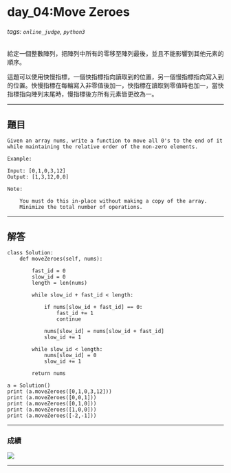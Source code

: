 # day_04:Move Zeroes

###### tags: `online_judge`, `python3`

給定一個整數陣列，把陣列中所有的零移至陣列最後，並且不能影響到其他元素的順序。

這題可以使用快慢指標，一個快指標指向讀取到的位置，另一個慢指標指向寫入到的位置。快慢指標在每輪寫入非零值後加一，快指標在讀取到零值時也加一，當快指標指向陣列末尾時，慢指標後方所有元素皆更改為一。

---

## 題目

```
Given an array nums, write a function to move all 0's to the end of it while maintaining the relative order of the non-zero elements.

Example:

Input: [0,1,0,3,12]
Output: [1,3,12,0,0]

Note:

    You must do this in-place without making a copy of the array.
    Minimize the total number of operations.
```

---

## 解答

```python=
class Solution:
    def moveZeroes(self, nums):
        
        fast_id = 0
        slow_id = 0
        length = len(nums)
        
        while slow_id + fast_id < length:
            
            if nums[slow_id + fast_id] == 0:
                fast_id += 1
                continue
                
            nums[slow_id] = nums[slow_id + fast_id]
            slow_id += 1
            
        while slow_id < length:
            nums[slow_id] = 0
            slow_id += 1
        
        return nums
        
a = Solution()
print (a.moveZeroes([0,1,0,3,12]))
print (a.moveZeroes([0,0,1]))
print (a.moveZeroes([0,1,0]))
print (a.moveZeroes([1,0,0]))
print (a.moveZeroes([-2,-1]))
```

---
### 成績

![](https://i.imgur.com/WRsa5M3.png)

---